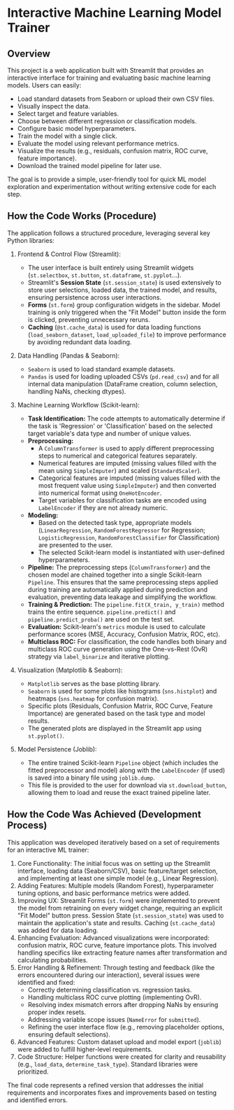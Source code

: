 # Interactive Machine Learning Model Trainer

## Overview

This project is a web application built with Streamlit that provides an interactive interface for training and evaluating basic machine learning models. Users can easily:

*   Load standard datasets from Seaborn or upload their own CSV files.
*   Visually inspect the data.
*   Select target and feature variables.
*   Choose between different regression or classification models.
*   Configure basic model hyperparameters.
*   Train the model with a single click.
*   Evaluate the model using relevant performance metrics.
*   Visualize the results (e.g., residuals, confusion matrix, ROC curve, feature importance).
*   Download the trained model pipeline for later use.

The goal is to provide a simple, user-friendly tool for quick ML model exploration and experimentation without writing extensive code for each step.

## How the Code Works (Procedure)

The application follows a structured procedure, leveraging several key Python libraries:

1.  Frontend & Control Flow (Streamlit):
    *   The user interface is built entirely using Streamlit widgets (`st.selectbox`,  `st.button`, `st.dataframe`, `st.pyplot`...).
    *   Streamlit's **Session State** (`st.session_state`) is used extensively to store user selections, loaded data, the trained model, and results, ensuring persistence across user interactions.
    *   **Forms** (`st.form`) group configuration widgets in the sidebar. Model training is only triggered when the "Fit Model" button inside the form is clicked, preventing unnecessary reruns.
    *   **Caching** (`@st.cache_data`) is used for data loading functions (`load_seaborn_dataset`, `load_uploaded_file`) to improve performance by avoiding redundant data loading.

2.  Data Handling (Pandas & Seaborn):
    *   `Seaborn` is used to load standard example datasets.
    *   `Pandas` is used for loading uploaded CSVs (`pd.read_csv`) and for all internal data manipulation (DataFrame creation, column selection, handling NaNs, checking dtypes).

3.  Machine Learning Workflow (Scikit-learn):
    *   **Task Identification:** The code attempts to automatically determine if the task is 'Regression' or 'Classification' based on the selected target variable's data type and number of unique values.
    *   **Preprocessing:**
        *   A `ColumnTransformer` is used to apply different preprocessing steps to numerical and categorical features separately.
        *   Numerical features are imputed (missing values filled with the mean using `SimpleImputer`) and scaled (`StandardScaler`).
        *   Categorical features are imputed (missing values filled with the most frequent value using `SimpleImputer`) and then converted into numerical format using `OneHotEncoder`.
        *   Target variables for classification tasks are encoded using `LabelEncoder` if they are not already numeric.
    *   **Modeling:**
        *   Based on the detected task type, appropriate models (`LinearRegression`, `RandomForestRegressor` for Regression; `LogisticRegression`, `RandomForestClassifier` for Classification) are presented to the user.
        *   The selected Scikit-learn model is instantiated with user-defined hyperparameters.
    *   **Pipeline:** The preprocessing steps (`ColumnTransformer`) and the chosen model are chained together into a single Scikit-learn `Pipeline`. This ensures that the same preprocessing steps applied during training are automatically applied during prediction and evaluation, preventing data leakage and simplifying the workflow.
    *   **Training & Prediction:** The `pipeline.fit(X_train, y_train)` method trains the entire sequence. `pipeline.predict()` and `pipeline.predict_proba()` are used on the test set.
    *   **Evaluation:** Scikit-learn's `metrics` module is used to calculate performance scores (MSE, Accuracy, Confusion Matrix, ROC, etc).
    *   **Multiclass ROC:** For classification, the code handles both binary and multiclass ROC curve generation using the One-vs-Rest (OvR) strategy via `label_binarize` and iterative plotting.

4.  Visualization (Matplotlib & Seaborn):
    *   `Matplotlib` serves as the base plotting library.
    *   `Seaborn` is used for some plots like histograms (`sns.histplot`) and heatmaps (`sns.heatmap` for confusion matrix).
    *   Specific plots (Residuals, Confusion Matrix, ROC Curve, Feature Importance) are generated based on the task type and model results.
    *   The generated plots are displayed in the Streamlit app using `st.pyplot()`.

5.  Model Persistence (Joblib):
    *   The entire trained Scikit-learn `Pipeline` object (which includes the fitted preprocessor and model) along with the `LabelEncoder` (if used) is saved into a binary file using `joblib.dump`.
    *   This file is provided to the user for download via `st.download_button`, allowing them to load and reuse the exact trained pipeline later.

## How the Code Was Achieved (Development Process)

This application was developed iteratively based on a set of requirements for an interactive ML trainer:

1.  Core Functionality: The initial focus was on setting up the Streamlit interface, loading data (Seaborn/CSV), basic feature/target selection, and implementing at least one simple model (e.g., Linear Regression).
2.  Adding Features: Multiple models (Random Forest), hyperparameter tuning options, and basic performance metrics were added.
3.  Improving UX: Streamlit Forms (`st.form`) were implemented to prevent the model from retraining on every widget change, requiring an explicit "Fit Model" button press. Session State (`st.session_state`) was used to maintain the application's state and results. Caching (`st.cache_data`) was added for data loading.
4.  Enhancing Evaluation: Advanced visualizations were incorporated: confusion matrix, ROC curve, feature importance plots. This involved handling specifics like extracting feature names after transformation and calculating probabilities.
5.  Error Handling & Refinement: Through testing and feedback (like the errors encountered during our interaction), several issues were identified and fixed:
    *   Correctly determining classification vs. regression tasks.
    *   Handling multiclass ROC curve plotting (implementing OvR).
    *   Resolving index mismatch errors after dropping NaNs by ensuring proper index resets.
    *   Addressing variable scope issues (`NameError` for `submitted`).
    *   Refining the user interface flow (e.g., removing placeholder options, ensuring default selections).
6.  Advanced Features: Custom dataset upload and model export (`joblib`) were added to fulfill higher-level requirements.
7.  Code Structure: Helper functions were created for clarity and reusability (e.g., `load_data`, `determine_task_type`). Standard libraries were prioritized.

The final code represents a refined version that addresses the initial requirements and incorporates fixes and improvements based on testing and identified errors.

